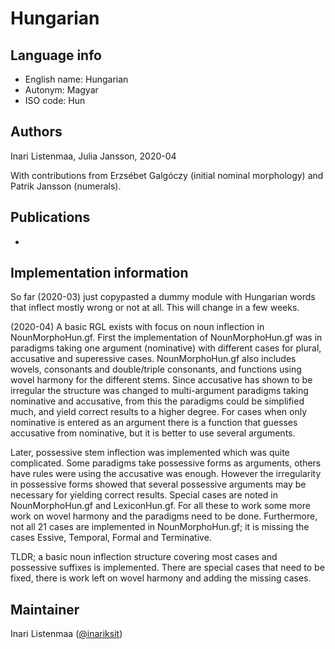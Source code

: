 # Hungarian

## Language info

* English name: Hungarian
* Autonym: Magyar
* ISO code: Hun

## Authors

Inari Listenmaa, Julia Jansson, 2020-04

With contributions from Erzsébet Galgóczy (initial nominal morphology) and Patrik Jansson (numerals).

## Publications

-

## Implementation information

So far (2020-03) just copypasted a dummy module with Hungarian words that inflect mostly wrong or not at all. This will change in a few weeks.

(2020-04)
A basic RGL exists with focus on noun inflection in NounMorphoHun.gf. First the implementation of NounMorphoHun.gf was in paradigms taking one argument (nominative) with different cases for plural, accusative and superessive cases. NounMorphoHun.gf also includes wovels, consonants and double/triple consonants, and functions using wovel harmony for the different stems. Since accusative has shown to be irregular the structure was changed to multi-argument paradigms taking nominative and accusative, from this the paradigms could be simplified much, and yield correct results to a higher degree. For cases when only nominative is entered as an argument there is a function that guesses accusative from nominative, but it is better to use several arguments.

Later, possessive stem inflection was implemented which was quite complicated. Some paradigms take possessive forms as arguments, others have rules were using the accusative was enough. However the irregularity in possessive forms showed that several possessive arguments may be necessary for yielding correct results. Special cases are noted in NounMorphoHun.gf and LexiconHun.gf. For all these to work some more work on wovel harmony and the paradigms need to be done. Furthermore, not all 21 cases are implemented in NounMorphoHun.gf; it is missing the cases Essive, Temporal, Formal and Terminative.

TLDR; a basic noun inflection structure covering most cases and possessive suffixes is implemented. There are special cases that need to be fixed, there is work left on wovel harmony and adding the missing cases.


## Maintainer

Inari Listenmaa ([@inariksit](https://github.com/inariksit))
